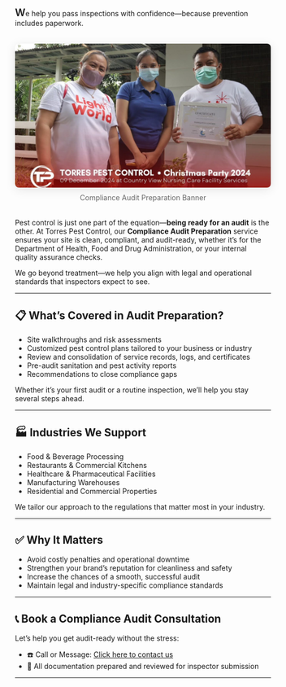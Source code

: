 <span style="font-size:1.25rem; font-weight:600">W</span>e help you pass inspections with confidence—because prevention includes paperwork.

<figure style="margin: 2rem auto; text-align: center;">
  <img src="/images/services/compliance-audit-preparation.jpg" alt="Compliance Audit Preparation Banner" style="max-width: 100%; border-radius: 0.5rem; box-shadow: 0 4px 20px rgba(0,0,0,0.1);" />
  <figcaption style="margin-top: 0.5rem; font-size: 0.875rem; color: #666;">
    Compliance Audit Preparation Banner
  </figcaption>
</figure>

Pest control is just one part of the equation—**being ready for an audit** is the other. At Torres Pest Control, our **Compliance Audit Preparation** service ensures your site is clean, compliant, and audit-ready, whether it’s for the Department of Health, Food and Drug Administration, or your internal quality assurance checks.

We go beyond treatment—we help you align with legal and operational standards that inspectors expect to see.

---

## 📋 What’s Covered in Audit Preparation?

- Site walkthroughs and risk assessments
- Customized pest control plans tailored to your business or industry
- Review and consolidation of service records, logs, and certificates
- Pre-audit sanitation and pest activity reports
- Recommendations to close compliance gaps

Whether it’s your first audit or a routine inspection, we’ll help you stay several steps ahead.

---

## 🏭 Industries We Support

- Food & Beverage Processing
- Restaurants & Commercial Kitchens
- Healthcare & Pharmaceutical Facilities
- Manufacturing Warehouses
- Residential and Commercial Properties

We tailor our approach to the regulations that matter most in your industry.

---

## ✅ Why It Matters

- Avoid costly penalties and operational downtime
- Strengthen your brand’s reputation for cleanliness and safety
- Increase the chances of a smooth, successful audit
- Maintain legal and industry-specific compliance standards

---

## 📞 Book a Compliance Audit Consultation

Let’s help you get audit-ready without the stress:

- ☎️ Call or Message: [Click here to contact us](/#contact)
- 📁 All documentation prepared and reviewed for inspector submission

---
